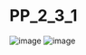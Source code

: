 # PP_2_3_1
![image](https://github.com/alexcurly/PP_2_3_1/assets/69361733/a450f2d4-e25b-4c23-8fea-fd434f1edf3e)
![image](https://github.com/alexcurly/PP_2_3_1/assets/69361733/cdcfd4a9-8788-4eef-88c9-2d1bf958295c)
